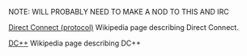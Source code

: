 
NOTE: WILL PROBABLY NEED TO MAKE A NOD TO THIS AND IRC

[Direct Connect (protocol)](https://en.wikipedia.org/wiki/Direct_Connect_(protocol))
Wikipedia page describing Direct Connect.

[DC++](https://en.wikipedia.org/wiki/DC%2B%2B)
Wikipedia page describing DC++
